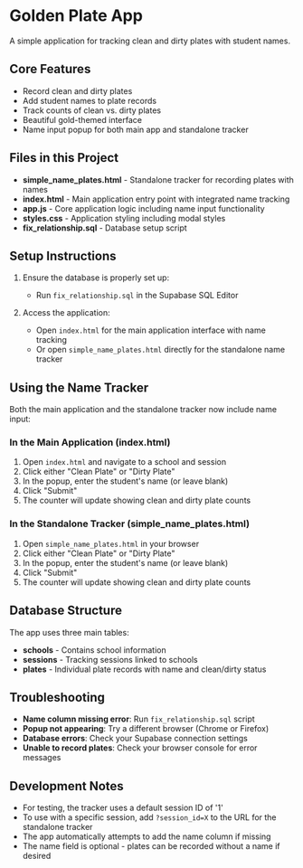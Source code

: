# Golden Plate App

A simple application for tracking clean and dirty plates with student names.

## Core Features

- Record clean and dirty plates
- Add student names to plate records
- Track counts of clean vs. dirty plates
- Beautiful gold-themed interface
- Name input popup for both main app and standalone tracker

## Files in this Project

- **simple_name_plates.html** - Standalone tracker for recording plates with names
- **index.html** - Main application entry point with integrated name tracking
- **app.js** - Core application logic including name input functionality
- **styles.css** - Application styling including modal styles
- **fix_relationship.sql** - Database setup script

## Setup Instructions

1. Ensure the database is properly set up:
   - Run `fix_relationship.sql` in the Supabase SQL Editor

2. Access the application:
   - Open `index.html` for the main application interface with name tracking
   - Or open `simple_name_plates.html` directly for the standalone name tracker

## Using the Name Tracker

Both the main application and the standalone tracker now include name input:

### In the Main Application (index.html)
1. Open `index.html` and navigate to a school and session
2. Click either "Clean Plate" or "Dirty Plate"
3. In the popup, enter the student's name (or leave blank)
4. Click "Submit"
5. The counter will update showing clean and dirty plate counts

### In the Standalone Tracker (simple_name_plates.html)
1. Open `simple_name_plates.html` in your browser
2. Click either "Clean Plate" or "Dirty Plate"
3. In the popup, enter the student's name (or leave blank)
4. Click "Submit"
5. The counter will update showing clean and dirty plate counts

## Database Structure

The app uses three main tables:
- **schools** - Contains school information
- **sessions** - Tracking sessions linked to schools
- **plates** - Individual plate records with name and clean/dirty status

## Troubleshooting

- **Name column missing error**: Run `fix_relationship.sql` script
- **Popup not appearing**: Try a different browser (Chrome or Firefox)
- **Database errors**: Check your Supabase connection settings
- **Unable to record plates**: Check your browser console for error messages

## Development Notes

- For testing, the tracker uses a default session ID of '1'
- To use with a specific session, add `?session_id=X` to the URL for the standalone tracker
- The app automatically attempts to add the name column if missing
- The name field is optional - plates can be recorded without a name if desired 